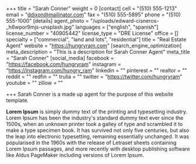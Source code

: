 +++
title = "Sarah Conner"
weight = 0
[contact]
cell = "(510) 555-1213"
email = "ddixon@mailinator.com"
fax = "(510) 555-5895"
phone = "(510) 555-1000"
[details]
agent_photo = "/uploads/edward-cisneros-_h6wpor9mjs-unsplash.jpg"
languages = ["english", "spanish"]
license_number = "40905442"
license_type = "DRE License"
office = []
specialty = ["commercial", "land and lots", "residential"]
title = "Real Estate Agent"
website = "https://hungryram.com"
[search_engine_optimization]
meta_description = "This is a description for Sarah Conner Agent"
meta_title = "Sarah Conner"
[social_media]
facebook = "https://facebook.com/hungryram"
instagram = "https://instagram.com/hungry_ram"
linkedin = ""
pinterest = ""
realtor = ""
reddit = ""
redfin = ""
trulia = ""
twitter = "https://twitter.com/hungryram"
youtube = ""
zillow = ""

+++
Sarah Conner is a made up agent for the purpose of this website template.

**Lorem Ipsum** is simply dummy text of the printing and typesetting industry. Lorem Ipsum has been the industry's standard dummy text ever since the 1500s, when an unknown printer took a galley of type and scrambled it to make a type specimen book. It has survived not only five centuries, but also the leap into electronic typesetting, remaining essentially unchanged. It was popularised in the 1960s with the release of Letraset sheets containing Lorem Ipsum passages, and more recently with desktop publishing software like Aldus PageMaker including versions of Lorem Ipsum.